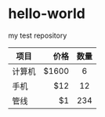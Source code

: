 # hello-world
my test repository

| 项目        | 价格   |  数量  |
| ----   | -----:  | :----:  |
| 计算机 |\$1600 | 6|
| 手机        |   \$12   |   12   |
| 管线        |    \$1    |  234  |
